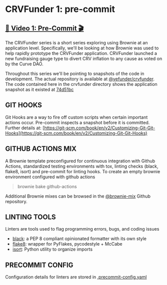 # CRVFunder 1: pre-commit

## [🎥 Video 1: Pre-Commit 🎬](https://youtu.be/yfTCF0yVW6k)

The CRVFunder series is a short series exploring using Brownie at an application level.  Specifically, we'll be looking at how Brownie was used to help rapidly prototype the CRVFunder application.  CRVFunder launched a new fundraising gauge type to divert CRV inflation to any cause as voted on by the Curve DAO.

Throughout this series we'll be pointing to snapshots of the code in development.  The actual repository is available at [@vefunder/crvfunder](https://github.com/vefunder/crvfunder/).  The code contained here in the crvfunder directory shows the application snapshot as it existed at [74d51bc](https://github.com/vefunder/crvfunder/commit/74d51bc52bcae05c6d77d3a240b883b315526de9)


## GIT HOOKS
Git Hooks are a way to fire off custom scripts when certain important actions occur.  Pre-commit inspects a snapshot before it is committed.  Further details at: [https://git-scm.com/book/en/v2/Customizing-Git-Git-Hooks](https://git-scm.com/book/en/v2/Customizing-Git-Git-Hooks)


## GITHUB ACTIONS MIX
A Brownie template preconfigured for continuous integration with Github Actions, standardized testing environments with tox, linting checks (black, flake8, isort) and pre-commit for linting hooks. To create an empty brownie environment configured with github actions

> brownie bake github-actions

Additional Brownie mixes can be browsed in the [@brownie-mix](https://github.com/brownie-mix/) Github repository.


## LINTING TOOLS
Linters are tools used to flag programming errors, bugs, and coding issues

 * [black](https://black.readthedocs.io): a PEP 8 compliant opinionated formatter with its own style 
 * [flake8](flake8.pycqa.org): wrapper for PyFlakes, pycodestyle + McCabe 
 * [isort](pycqa.github.io/isort): Python utility to organize imports 


## PRECOMMIT CONFIG
Configuration details for linters are stored in [.precommit-config.yaml](https://github.com/zcor/brownie-tutorial/blob/main/crvfunder/lesson-01-precommit/crvfunder/.pre-commit-config.yaml)

